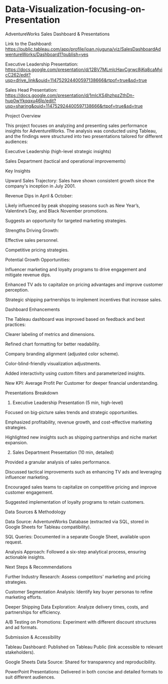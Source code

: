# Data-Visualization-focusing-on-Presentation
AdventureWorks Sales Dashboard & Presentations

Link to the Dashboard: https://public.tableau.com/app/profile/joan.njuguna/viz/SalesDashboardAdwentureWorks/Dashboard1?publish=yes 

Executive Leadership Presentation: https://docs.google.com/presentation/d/12BV7MLmlcHavCgrwc8jKq8caMyicC262/edit?usp=drive_link&ouid=114752924400597138666&rtpof=true&sd=true

Sales Head Presentation: https://docs.google.com/presentation/d/1mlcXS4hzhpzZthDn-hup0wYkqqxu46lp/edit?usp=sharing&ouid=114752924400597138666&rtpof=true&sd=true

Project Overview

This project focuses on analyzing and presenting sales performance insights for AdventureWorks. The analysis was conducted using Tableau, and the findings were structured into two presentations tailored for different audiences:

Executive Leadership (high-level strategic insights)

Sales Department (tactical and operational improvements)

Key Insights

Upward Sales Trajectory: Sales have shown consistent growth since the company's inception in July 2001.

Revenue Dips in April & October:

Likely influenced by peak shopping seasons such as New Year’s, Valentine’s Day, and Black November promotions.

Suggests an opportunity for targeted marketing strategies.

Strengths Driving Growth:

Effective sales personnel.

Competitive pricing strategies.

Potential Growth Opportunities:

Influencer marketing and loyalty programs to drive engagement and mitigate revenue dips.

Enhanced TV ads to capitalize on pricing advantages and improve customer perception.

Strategic shipping partnerships to implement incentives that increase sales.

Dashboard Enhancements

The Tableau dashboard was improved based on feedback and best practices:

Clearer labeling of metrics and dimensions.

Refined chart formatting for better readability.

Company branding alignment (adjusted color scheme).

Color-blind-friendly visualization adjustments.

Added interactivity using custom filters and parameterized insights.

New KPI: Average Profit Per Customer for deeper financial understanding.

Presentations Breakdown

1. Executive Leadership Presentation (5 min, high-level)

Focused on big-picture sales trends and strategic opportunities.

Emphasized profitability, revenue growth, and cost-effective marketing strategies.

Highlighted new insights such as shipping partnerships and niche market expansion.

2. Sales Department Presentation (10 min, detailed)

Provided a granular analysis of sales performance.

Discussed tactical improvements such as enhancing TV ads and leveraging influencer marketing.

Encouraged sales teams to capitalize on competitive pricing and improve customer engagement.

Suggested implementation of loyalty programs to retain customers.

Data Sources & Methodology

Data Source: AdventureWorks Database (extracted via SQL, stored in Google Sheets for Tableau compatibility).

SQL Queries: Documented in a separate Google Sheet, available upon request.

Analysis Approach: Followed a six-step analytical process, ensuring actionable insights.

Next Steps & Recommendations

Further Industry Research: Assess competitors' marketing and pricing strategies.

Customer Segmentation Analysis: Identify key buyer personas to refine marketing efforts.

Deeper Shipping Data Exploration: Analyze delivery times, costs, and partnerships for efficiency.

A/B Testing on Promotions: Experiment with different discount structures and ad formats.

Submission & Accessibility

Tableau Dashboard: Published on Tableau Public (link accessible to relevant stakeholders).

Google Sheets Data Source: Shared for transparency and reproducibility.

PowerPoint Presentations: Delivered in both concise and detailed formats to suit different audiences.
